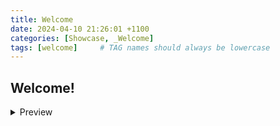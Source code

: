 ```yaml
---
title: Welcome
date: 2024-04-10 21:26:01 +1100
categories: [Showcase, _Welcome]
tags: [welcome]     # TAG names should always be lowercase
---
```


## Welcome!

<details>
<summary>Preview</summary>

{% highlight python %}
print('Hello World!')
{% endhighlight %}

</details>
